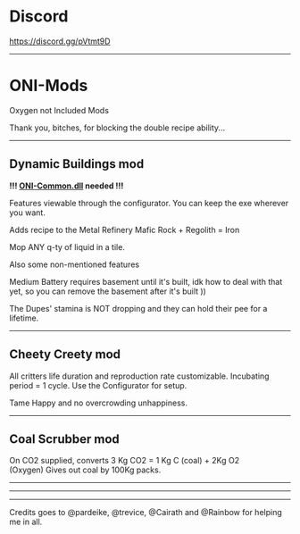 # Discord
https://discord.gg/pVtmt9D


--------------

# ONI-Mods
Oxygen not Included Mods

Thank you, bitches, for blocking the double recipe ability...

-------------
Dynamic Buildings mod
----

**!!! [ONI-Common.dll](https://github.com/javisar/ONI-Modloader-Mods/tree/master/Mods) needed !!!** 

Features viewable through the configurator. You can keep the exe wherever you want.

Adds recipe to the Metal Refinery Mafic Rock + Regolith = Iron

Mop ANY q-ty of liquid in a tile.

Also some non-mentioned features

Medium Battery requires basement until it's built, idk how to deal with that yet, so you can remove the basement after it's built ))

The Dupes' stamina is NOT dropping and they can hold their pee for a lifetime.

-------------
Cheety Creety mod
----
All critters life duration and reproduction rate customizable. Incubating period = 1 cycle. Use the Configurator for setup.

Tame Happy and no overcrowding unhappiness.

-------------
Coal Scrubber mod
----
On CO2 supplied, converts 3 Kg CO2 = 1 Kg C (coal) + 2Kg O2 (Oxygen) Gives out coal by 100Kg packs.

------------------
------------------
------------------

Credits goes to @pardeike, @trevice, @Cairath and @Rainbow for helping me in all.
